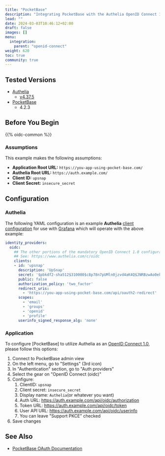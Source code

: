 ```yaml
---
title: "PocketBase"
description: "Integrating PocketBase with the Authelia OpenID Connect 1.0 Provider."
lead: ""
date: 2024-03-03T10:46:12+02:00
draft: false
images: []
menu:
  integration:
    parent: "openid-connect"
weight: 620
toc: true
community: true
---
```


## Tested Versions

* [Authelia]
  * [v4.37.5](https://github.com/authelia/authelia/releases/tag/v4.37.5)
* [PocketBase](https://pocketbase.io/docs/authentication/#oauth2-integration)
  * 4.2.3

## Before You Begin

{{% oidc-common %}}

### Assumptions

This example makes the following assumptions:

* __Application Root URL:__ `https://you-app-using-pocket-base.com/`
* __Authelia Root URL:__ `https://auth.example.com/`
* __Client ID:__ `upsnap`
* __Client Secret:__ `insecure_secret`

## Configuration

### Authelia

The following YAML configuration is an example __Authelia__
[client configuration](../../../configuration/identity-providers/openid-connect/clients.md) for use with [Grafana]
which will operate with the above example:

```yaml
identity_providers:
  oidc:
    ## The other portions of the mandatory OpenID Connect 1.0 configuration go here.
    ## See: https://www.authelia.com/c/oidc
    clients:
    - id: 'upsnap'
      description: 'UpSnap'
      secret: '$pbkdf2-sha512$310000$c8p78n7pUMln0jzvd4aK4Q$JNRBzwAo0ek5qKn50cFzzvE9RXV88h1wJn5KGiHrD0YKtZaR/nCb2CJPOsKaPK0hjf.9yHxzQGZziziccp6Yng'  # The digest of 'insecure_secret'.
      public: false
      authorization_policy: 'two_factor'
      redirect_uris:
        - 'https://you-app-using-pocket-base.com/api/oauth2-redirect'
      scopes:
        - 'email'
        - 'groups'
        - 'openid'
        - 'profile'
      userinfo_signed_response_alg: 'none'
```

### Application

To configure [PocketBase] to utilize Authelia as an [OpenID Connect 1.0], please follow this options:

1. Connect to PocketBase admin view
2. On the left menu, go to "Settings" (3rd icon)
3. In "Authentication" section, go to "Auth providers"
4. Select the gear on "OpenID Connect (oidc)"
5. Configure:
   1. ClientID: `upsnap`
   2. Client secret: `insecure_secret`
   3. Display name: `Authelia`(or whatever you want)
   4. Auth URL: https://auth.example.com/api/oidc/authorization
   5. Token URL: https://auth.example.com/api/oidc/token
   6. User API URL: https://auth.example.com/api/oidc/userinfo
   7. You can leave "Support PKCE" checked
6. Save changes

## See Also

* [PocketBase OAuth Documentation](https://pocketbase.io/docs/authentication/#oauth2-integration)

[Authelia]: https://www.authelia.com
[Grafana]: https://pocketbase.io
[OpenID Connect 1.0]: ../../openid-connect/introduction.md

